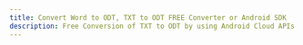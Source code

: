---title: Convert Word to ODT, TXT to ODT FREE Converter or Android SDKdescription: Free Conversion of TXT to ODT by using Android Cloud APIs & SDKs. Also Create, Edit & Render Microsoft Word & OpenOffice documents in the Cloud.---